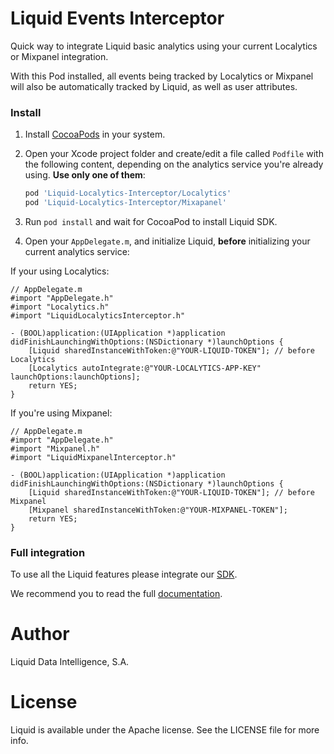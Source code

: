 Liquid Events Interceptor
==================

Quick way to integrate Liquid basic analytics using your current Localytics or Mixpanel integration.

With this Pod installed, all events being tracked by Localytics or Mixpanel will also be automatically tracked by Liquid, as well as user attributes.


### Install

1. Install [CocoaPods](http://cocoapods.org/) in your system.

2. Open your Xcode project folder and create/edit a file called `Podfile` with the following content, depending on the analytics service you're already using. **Use only one of them**:

    ```ruby
    pod 'Liquid-Localytics-Interceptor/Localytics'
    pod 'Liquid-Localytics-Interceptor/Mixapanel'
    ```

3. Run `pod install` and wait for CocoaPod to install Liquid SDK.

4. Open your `AppDelegate.m`, and initialize Liquid, **before** initializing your current analytics service:

If your using Localytics:
```obj-c
// AppDelegate.m
#import "AppDelegate.h"
#import "Localytics.h"
#import "LiquidLocalyticsInterceptor.h"

- (BOOL)application:(UIApplication *)application didFinishLaunchingWithOptions:(NSDictionary *)launchOptions {
    [Liquid sharedInstanceWithToken:@"YOUR-LIQUID-TOKEN"]; // before Localytics
    [Localytics autoIntegrate:@"YOUR-LOCALYTICS-APP-KEY" launchOptions:launchOptions];
    return YES;
}
```

If you're using Mixpanel:

```obj-c
// AppDelegate.m
#import "AppDelegate.h"
#import "Mixpanel.h"
#import "LiquidMixpanelInterceptor.h"

- (BOOL)application:(UIApplication *)application didFinishLaunchingWithOptions:(NSDictionary *)launchOptions {
    [Liquid sharedInstanceWithToken:@"YOUR-LIQUID-TOKEN"]; // before Mixpanel
    [Mixpanel sharedInstanceWithToken:@"YOUR-MIXPANEL-TOKEN"];
    return YES;
}
```


### Full integration

To use all the Liquid features please integrate our  [SDK](https://github.com/lqd-io/liquid-sdk-ios).

We recommend you to read the full [documentation](https://www.onliquid.com/documentation/ios).


# Author

Liquid Data Intelligence, S.A.

# License

Liquid is available under the Apache license. See the LICENSE file for more info.

